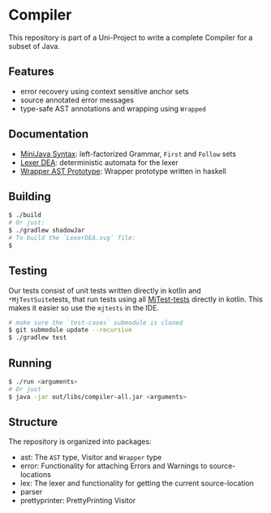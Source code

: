 # Compiler

This repository is part of a Uni-Project to write a complete Compiler for a
subset of Java.

## Features

- error recovery using context sensitive anchor sets
- source annotated error messages
- type-safe AST annotations and wrapping using `Wrapped`

## Documentation

- [MiniJava Syntax](./docs/parser/MiniJava%20Syntax.md): left-factorized Grammar, `First` and `Follow` sets
- [Lexer DEA](./docs/LexerDEA.svg): deterministic automata for the lexer
- [Wrapper AST Prototype](./docs/parser/WrappedAstPrototype.hs): Wrapper prototype written in haskell

## Building

```bash
$ ./build
# Or just:
$ ./gradlew shadowJar
# To build the `LexerDEA.svg` file:
$ 
```

## Testing

Our tests consist of unit tests written directly in kotlin and `*MjTestSuite`tests, that
run tests using all [MjTest-tests](https://git.scc.kit.edu/IPDSnelting/mjtest-tests) directly in kotlin.
This makes it easier so use the `mjtests` in the IDE.

```bash
# make sure the `test-cases` submodule is cloned
$ git submodule update --recursive
$ ./gradlew test
```

## Running

```bash
$ ./run <arguments>
# Or just
$ java -jar out/libs/compiler-all.jar <arguments>
```


## Structure

The repository is organized into packages:
- ast: The `AST` type, Visitor and `Wrapper` type
- error: Functionality for attaching Errors and Warnings to source-locations
- lex: The lexer and functionality for getting the current source-location
- parser
- prettyprinter: PrettyPrinting Visitor